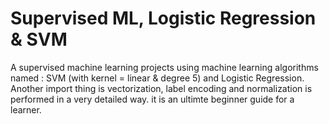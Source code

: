 # Supervised ML, Logistic Regression & SVM
A supervised machine learning projects using machine learning algorithms named : SVM (with kernel = linear & degree 5) and Logistic Regression.
Another import thing is vectorization, label encoding and normalization is performed in a very detailed way.
it is an ultimte beginner guide for a learner.
